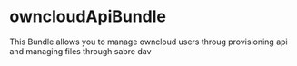 # owncloudApiBundle
This Bundle allows you to manage owncloud users throug provisioning api and managing files through sabre dav
